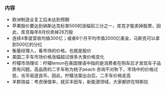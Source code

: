 ### 内容
- 欧洲制造业复工后未达到预期
- 苹果股价要达到纳斯达克标普500的涨幅前三分之一，库克才能卖掉股票，因此，库克每年8月份卖掉26万股
- 连续4季度营收均值300亿；或者6个月平均市值2000亿美金，马斯克可以拿到500亿的分红
- 衡量经理人，看市场的价格，也就是股价
- 美国二手车市场价格涨幅超过很多大类价格变化
- 柠檬市场理论：柠檬lemon在美国俚语中指的是消费者在购车后才发现车子品质有问题。高品质的二手车称为桃子peach
咨询不对称下，市场中的价格过低，劣币驱逐良币。因此，柠檬法案出台后，二手车价格走高
- 羊群效益：考虑保值率，就买丰田车，新能源领域，大家都挤在特斯拉